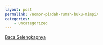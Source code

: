 ```yaml
---
layout: post
permalink: /nomor-pindah-rumah-buku-mimpi/
categories:
    - Uncategorized
---
```


[Baca Selengkapnya](/08)